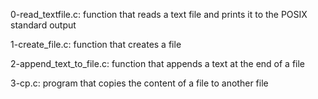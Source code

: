 0-read_textfile.c: function that reads a text file and prints it to the POSIX standard output

1-create_file.c: function that creates a file

2-append_text_to_file.c: function that appends a text at the end of a file

3-cp.c: program that copies the content of a file to another file
